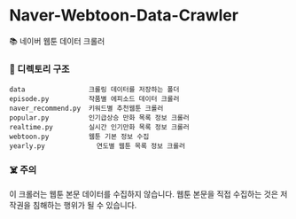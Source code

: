 # Naver-Webtoon-Data-Crawler
📚 네이버 웹툰 데이터 크롤러

### 📁 디렉토리 구조
```
data                크롤링 데이터를 저장하는 폴더
episode.py	        작품별 에피소드 데이터 크롤러
naver_recommend.py	키워드별 추천웹툰 크롤러
popular.py	        인기급상승 만화 목록 정보 크롤러
realtime.py	        실시간 인기만화 목록 정보 크롤러
webtoon.py	        웹툰 기본 정보 수집
yearly.py	          연도별 웹툰 목록 정보 크롤러
```

### ☠️ 주의
이 크롤러는 웹툰 본문 데이터를 수집하지 않습니다. 웹툰 본문을 직접 수집하는 것은 저작권을 침해하는 행위가 될 수 있습니다.
